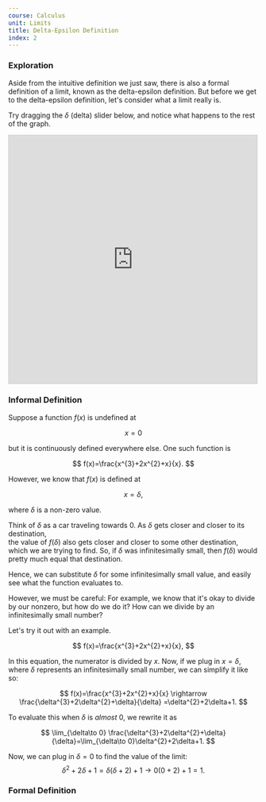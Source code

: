 ```yaml
---
course: Calculus
unit: Limits
title: Delta-Epsilon Definition
index: 2
---
```



### Exploration

Aside from the intuitive definition we just saw, there is also a formal definition of a limit, known as the delta-epsilon definition. But before we get to the delta-epsilon definition, let's consider what a limit really is. 

Try dragging the $\delta$ (delta) slider below, and notice what happens to the rest of the graph.

<iframe src="https://www.desmos.com/calculator/zn8cexcigg?embed" style="border: 1px solid #ccc" id="graph1" width="500px" height="500px" frameborder="0"></iframe>


### Informal Definition

Suppose a function $f(x)$ is undefined at

$$
x=0
$$

but it is continuously defined everywhere else. One such function is

$$
f(x)=\frac{x^{3}+2x^{2}+x}{x}.
$$

However, we know that $f(x)$ is defined at

$$
x=\delta,
$$

where $\delta$ is a  non-zero value.
 
Think of $\delta$ as a car traveling towards $0$. As $\delta$ gets closer and closer to its destination,  
the value of $f(\delta)$ also gets closer and closer to some other destination, which we are trying to find. 
So, if $\delta$ was infinitesimally small, then $f(\delta)$ would pretty much equal that destination.

Hence, we can substitute $\delta$ for some infinitesimally small value, and easily see what the function evaluates to.

However, we must be careful: For example, we know that it's okay to divide by our nonzero, but how do we do it? 
How can we divide by an infinitesimally small number?

Let's try it out with an example.

$$
f(x)=\frac{x^{3}+2x^{2}+x}{x},
$$

In this equation, the numerator is divided by $x$. Now, if we plug in $x=\delta,$ where $\delta$ represents 
an infinitesimally small number, we can simplify it like so:

$$
f(x)=\frac{x^{3}+2x^{2}+x}{x} \rightarrow \frac{\delta^{3}+2\delta^{2}+\delta}{\delta} =\delta^{2}+2\delta+1.
$$

To evaluate this when $\delta$ is _almost_ $0$, we rewrite it as

$$
\lim_{\delta\to 0} \frac{\delta^{3}+2\delta^{2}+\delta}{\delta}=\lim_{\delta\to 0}\delta^{2}+2\delta+1.
$$

Now, we can plug in $\delta=0$ to find the value of the limit:
$$
\delta^2+2\delta +1= \delta(\delta+2)+1 \rightarrow 0(0+2) +1=1.
$$


### Formal Definition

